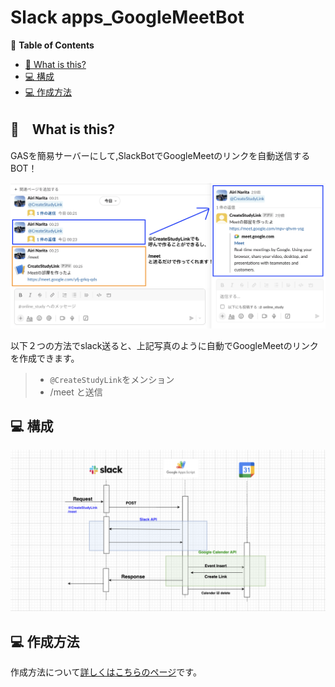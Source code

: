 # Slack apps_GoogleMeetBot

🚩 **Table of Contents**

- [🧐 What is this?](#🧐Whatisthis?)
- [💻 構成](#💻構成)
- [💻 作成方法](#💻作成方法)

## 🧐　What is this?

GASを簡易サーバーにして,SlackBotでGoogleMeetのリンクを自動送信するBOT！

![Alt text](readme_pic/slack.png)

以下２つの方法でslack送ると、上記写真のように自動でGoogleMeetのリンクを作成できます。
>
> - `@CreateStudyLink`をメンション
> - /meet と送信

## 💻 構成

![Alt text](readme_pic/drawio.png)

## 💻 作成方法

作成方法について[詳しくはこちらのページ](How_to_create.md)です。
